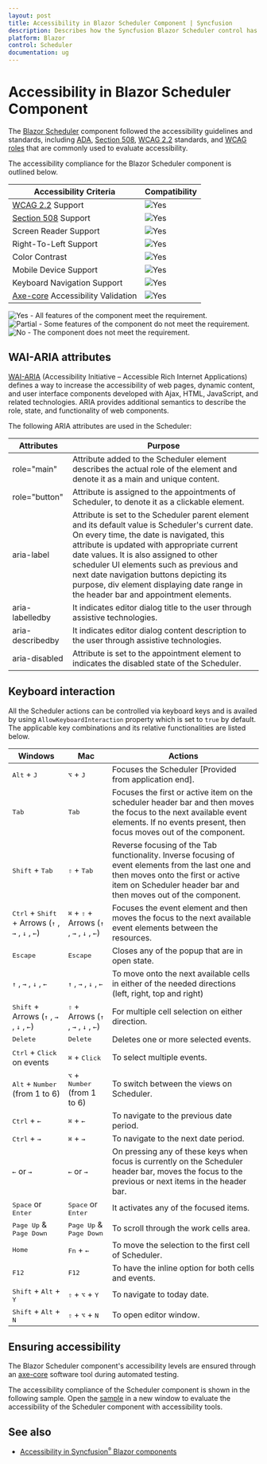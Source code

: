 ```yaml
---
layout: post
title: Accessibility in Blazor Scheduler Component | Syncfusion
description: Describes how the Syncfusion Blazor Scheduler control has been built keeping web accessibility in mind, thus allowing to interact with assistive technologies.
platform: Blazor
control: Scheduler
documentation: ug
---
```


# Accessibility in Blazor Scheduler Component

The [Blazor Scheduler](https://www.syncfusion.com/blazor-components/blazor-scheduler) component followed the accessibility guidelines and standards, including [ADA](https://www.ada.gov/), [Section 508](https://www.section508.gov/), [WCAG 2.2](https://www.w3.org/TR/WCAG22/) standards, and [WCAG roles](https://www.w3.org/TR/wai-aria/#roles) that are commonly used to evaluate accessibility.

The accessibility compliance for the Blazor Scheduler component is outlined below.

| Accessibility Criteria | Compatibility |
| -- | -- |
| [WCAG 2.2](https://www.w3.org/TR/WCAG22/) Support | <img src="https://cdn.syncfusion.com/content/images/documentation/full.png" alt="Yes"> |
| [Section 508](https://www.section508.gov/) Support | <img src="https://cdn.syncfusion.com/content/images/documentation/full.png" alt="Yes"> |
| Screen Reader Support | <img src="https://cdn.syncfusion.com/content/images/landing-page/yes.png" alt="Yes"> |
| Right-To-Left Support | <img src="https://cdn.syncfusion.com/content/images/landing-page/yes.png" alt="Yes"> |
| Color Contrast | <img src="https://cdn.syncfusion.com/content/images/landing-page/yes.png" alt="Yes"> |
| Mobile Device Support | <img src="https://cdn.syncfusion.com/content/images/landing-page/yes.png" alt="Yes"> |
| Keyboard Navigation Support | <img src="https://cdn.syncfusion.com/content/images/landing-page/yes.png" alt="Yes"> |
| [Axe-core](https://www.nuget.org/packages/Deque.AxeCore.Playwright) Accessibility Validation | <img src="https://cdn.syncfusion.com/content/images/landing-page/yes.png" alt="Yes"> |

<style>
    .post .post-content img {
        display: inline-block;
        margin: 0.5em 0;
    }
</style>

<div><img src="https://cdn.syncfusion.com/content/images/landing-page/yes.png" alt="Yes"> - All features of the component meet the requirement.</div>

<div><img src="https://cdn.syncfusion.com/content/images/documentation/partial.png" alt="Partial"> - Some features of the component do not meet the requirement.</div>

<div><img src="https://cdn.syncfusion.com/content/images/landing-page/no.png" alt="No"> - The component does not meet the requirement.</div>

## WAI-ARIA attributes

[WAI-ARIA](https://www.w3.org/WAI/ARIA/apg/patterns/) (Accessibility Initiative – Accessible Rich Internet Applications) defines a way to increase the accessibility of web pages, dynamic content, and user interface components developed with Ajax, HTML, JavaScript, and related technologies. ARIA provides additional semantics to describe the role, state, and functionality of web components.

The following ARIA attributes are used in the Scheduler:

| Attributes | Purpose |
|-------|---------|
| role="main" |  Attribute added to the Scheduler element describes the actual role of the element and denote it as a main and unique content. |
| role="button" | Attribute is assigned to the appointments of Scheduler, to denote it as a clickable element. |
| aria-label | Attribute is set to the Scheduler parent element and its default value is Scheduler's current date. On every time, the date is navigated, this attribute is updated with appropriate current date values. It is also assigned to other scheduler UI elements such as previous and next date navigation buttons depicting its purpose, div element displaying date range in the header bar and appointment elements. |
| aria-labelledby | It indicates editor dialog title to the user through assistive technologies. |
| aria-describedby | It indicates editor dialog content description to the user through assistive technologies. |
| aria-disabled | Attribute is set to the appointment element to indicates the disabled state of the Scheduler. |

## Keyboard interaction

All the Scheduler actions can be controlled via keyboard keys and is availed by using `AllowKeyboardInteraction` property which is set to `true` by default. The applicable key combinations and its relative functionalities are listed below.

| Windows | Mac | Actions |
| ----- | ----- | ---- |
| <kbd>Alt</kbd> + <kbd>J</kbd> | <kbd>⌥</kbd> + <kbd>J</kbd> | Focuses the Scheduler [Provided from application end]. |
| <kbd>Tab</kbd> | <kbd>Tab</kbd> | Focuses the first or active item on the scheduler header bar and then moves the focus to the next available event elements. If no events present, then focus moves out of the component. |
| <kbd>Shift</kbd> + <kbd>Tab</kbd> | <kbd>⇧</kbd> + <kbd>Tab</kbd> | Reverse focusing of the Tab functionality. Inverse focusing of event elements from the last one and then moves onto the first or active item on Scheduler header bar and then moves out of the component. |
| <kbd>Ctrl</kbd> + <kbd>Shift</kbd> + Arrows (<kbd>↑</kbd> , <kbd>→</kbd> , <kbd>↓</kbd> , <kbd>←</kbd>) | <kbd>⌘</kbd> + <kbd>⇧</kbd> + Arrows (<kbd>↑</kbd> , <kbd>→</kbd> , <kbd>↓</kbd> , <kbd>←</kbd>) | Focuses the event element and then moves the focus to the next available event elements between the resources. |
| <kbd>Escape</kbd> | <kbd>Escape</kbd> | Closes any of the popup that are in open state. |
| <kbd>↑</kbd> , <kbd>→</kbd> , <kbd>↓</kbd> , <kbd>←</kbd> | <kbd>↑</kbd> , <kbd>→</kbd> , <kbd>↓</kbd> , <kbd>←</kbd> | To move onto the next available cells in either of the needed directions (left, right, top and right) |
| <kbd>Shift</kbd> + Arrows (<kbd>↑</kbd> , <kbd>→</kbd> , <kbd>↓</kbd> , <kbd>←</kbd>) | <kbd>⇧</kbd> + Arrows (<kbd>↑</kbd> , <kbd>→</kbd> , <kbd>↓</kbd> , <kbd>←</kbd>) | For multiple cell selection on either direction. |
| <kbd>Delete</kbd> | <kbd>Delete</kbd> | Deletes one or more selected events. |
| <kbd>Ctrl</kbd> + <kbd>Click</kbd> on events | <kbd>⌘</kbd> + <kbd>Click</kbd> | To select multiple events. |
| <kbd>Alt</kbd> + <kbd>Number</kbd> (from 1 to 6) | <kbd>⌥</kbd> + <kbd>Number</kbd> (from 1 to 6) | To switch between the views on Scheduler. |
| <kbd>Ctrl</kbd> + <kbd>←</kbd> | <kbd>⌘</kbd> + <kbd>←</kbd> | To navigate to the previous date period. |
| <kbd>Ctrl</kbd> + <kbd>→</kbd> | <kbd>⌘</kbd> + <kbd>→</kbd> | To navigate to the next date period. |
| <kbd>←</kbd> or <kbd>→</kbd> | <kbd>←</kbd> or <kbd>→</kbd> | On pressing any of these keys when focus is currently on the Scheduler header bar, moves the focus to the previous or next items in the header bar. |
| <kbd>Space</kbd> or <kbd>Enter</kbd> | <kbd>Space</kbd> or <kbd>Enter</kbd> | It activates any of the focused items. |
| <kbd>Page Up</kbd> & <kbd>Page Down</kbd> | <kbd>Page Up</kbd> & <kbd>Page Down</kbd> | To scroll through the work cells area. |
| <kbd>Home</kbd> | <kbd>Fn</kbd> + <kbd>←</kbd> | To move the selection to the first cell of Scheduler. |
| <kbd>F12</kbd> | <kbd>F12</kbd> | To have the inline option for both cells and events. |
| <kbd>Shift</kbd> + <kbd>Alt</kbd> + <kbd>Y</kbd> | <kbd>⇧</kbd> + <kbd>⌥</kbd> + <kbd>Y</kbd> | To navigate to today date. |
| <kbd>Shift</kbd> + <kbd>Alt</kbd> + <kbd>N</kbd> | <kbd>⇧</kbd> + <kbd>⌥</kbd> + <kbd>N</kbd> | To open editor window. |

## Ensuring accessibility

The Blazor Scheduler component's accessibility levels are ensured through an [axe-core](https://www.nuget.org/packages/Deque.AxeCore.Playwright) software tool during automated testing.

The accessibility compliance of the Scheduler component is shown in the following sample. Open the [sample](https://blazor.syncfusion.com/accessibility/schedule) in a new window to evaluate the accessibility of the Scheduler component with accessibility tools.

## See also

* [Accessibility in Syncfusion<sup style="font-size:70%">&reg;</sup> Blazor components](https://blazor.syncfusion.com/documentation/common/accessibility)